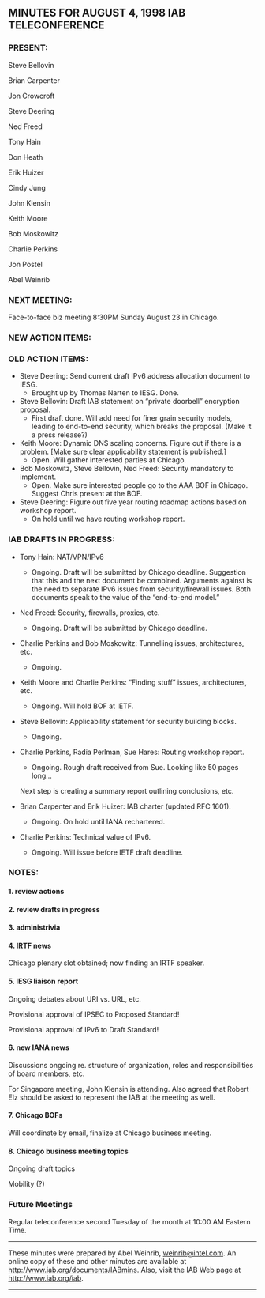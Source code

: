 
MINUTES FOR AUGUST 4, 1998 IAB TELECONFERENCE
---------------------------------------------


### PRESENT:



 Steve Bellovin  

 Brian Carpenter  

 Jon Crowcroft  

 Steve Deering  

 Ned Freed  

 Tony Hain  

 Don Heath  

 Erik Huizer  

 Cindy Jung  

 John Klensin  

 Keith Moore  

 Bob Moskowitz  

 Charlie Perkins  

 Jon Postel  

Abel Weinrib

### NEXT MEETING:


Face-to-face biz meeting 8:30PM Sunday August 23 in Chicago.




### NEW ACTION ITEMS:


### OLD ACTION ITEMS:


* Steve Deering: Send current draft IPv6 address allocation document to IESG.
	+ Brought up by Thomas Narten to IESG. Done.
* Steve Bellovin: Draft IAB statement on “private doorbell” encryption proposal.
	+ First draft done. Will add need for finer grain security models, leading to end-to-end security, which breaks the proposal. (Make it a press release?)
* Keith Moore: Dynamic DNS scaling concerns. Figure out if there is a problem. [Make sure clear applicability statement is published.]
	+ Open. Will gather interested parties at Chicago.
* Bob Moskowitz, Steve Bellovin, Ned Freed: Security mandatory to implement.
	+ Open. Make sure interested people go to the AAA BOF in Chicago. Suggest Chris present at the BOF.
* Steve Deering: Figure out five year routing roadmap actions based on workshop report.
	+ On hold until we have routing workshop report.


### IAB DRAFTS IN PROGRESS:


* Tony Hain: NAT/VPN/IPv6
	+ Ongoing. Draft will be submitted by Chicago deadline. Suggestion that this and the next document be combined. Arguments against is the need to separate IPv6 issues from security/firewall issues. Both documents speak to the value of the “end-to-end model.”
* Ned Freed: Security, firewalls, proxies, etc.
	+ Ongoing. Draft will be submitted by Chicago deadline.
* Charlie Perkins and Bob Moskowitz: Tunnelling issues, architectures, etc.
	+ Ongoing.
* Keith Moore and Charlie Perkins: “Finding stuff” issues, architectures, etc.
	+ Ongoing. Will hold BOF at IETF.
* Steve Bellovin: Applicability statement for security building blocks.
	+ Ongoing.
* Charlie Perkins, Radia Perlman, Sue Hares: Routing workshop report.
	+ Ongoing. Rough draft received from Sue. Looking like 50 pages long…  
	
	 Next step is creating a summary report outlining conclusions, etc.
* Brian Carpenter and Erik Huizer: IAB charter (updated RFC 1601).
	+ Ongoing. On hold until IANA rechartered.
* Charlie Perkins: Technical value of IPv6.
	+ Ongoing. Will issue before IETF draft deadline.


### NOTES:


#### 1. review actions


#### 2. review drafts in progress


#### 3. administrivia


#### 4. IRTF news

Chicago plenary slot obtained; now finding an IRTF speaker.


#### 5. IESG liaison report


 Ongoing debates about URI vs. URL, etc.  

 Provisional approval of IPSEC to Proposed Standard!  

Provisional approval of IPv6 to Draft Standard!

#### 6. new IANA news

Discussions ongoing re. structure of organization, roles and responsibilities of board members, etc.


 For Singapore meeting, John Klensin is attending. Also agreed that Robert Elz should be asked to represent the IAB at the meeting as well. 


#### 7. Chicago BOFs

Will coordinate by email, finalize at Chicago business meeting.


#### 8. Chicago business meeting topics


 Ongoing draft topics  

Mobility (?)


### Future Meetings



Regular teleconference second Tuesday of the month at 10:00 AM Eastern Time.




---


These minutes were prepared by Abel Weinrib, weinrib@intel.com. An online copy of these and other minutes are available at http://www.iab.org/documents/IABmins. Also, visit the IAB Web page at http://www.iab.org/iab.




---


